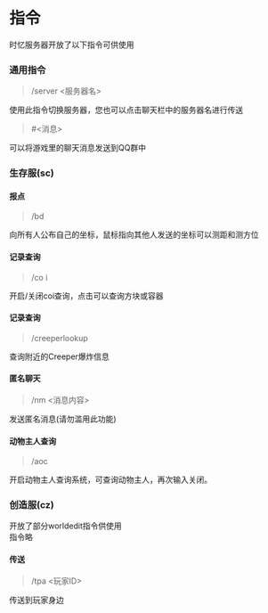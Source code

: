 # 指令

时忆服务器开放了以下指令可供使用

### 通用指令

> /server <服务器名>

使用此指令切换服务器，您也可以点击聊天栏中的服务器名进行传送


> #<消息>

可以将游戏里的聊天消息发送到QQ群中

### 生存服(sc)

#### 报点
> /bd

向所有人公布自己的坐标，鼠标指向其他人发送的坐标可以测距和测方位

#### 记录查询
> /co i 

开启/关闭coi查询，点击可以查询方块或容器

#### 记录查询
> /creeperlookup

查询附近的Creeper爆炸信息

#### 匿名聊天
> /nm <消息内容>

发送匿名消息(请勿滥用此功能)

#### 动物主人查询
> /aoc 

开启动物主人查询系统，可查询动物主人，再次输入关闭。


### 创造服(cz)

开放了部分worldedit指令供使用  
指令略

#### 传送
> /tpa <玩家ID>

传送到玩家身边


